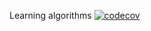 Learning algorithms
[![codecov](https://codecov.io/gh/shabelnikilya/Algorithms-beginning/branch/master/graph/badge.svg?token=JQV4A98GLR)](https://codecov.io/gh/shabelnikilya/Algorithms-beginning)